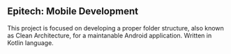 ## Epitech: Mobile Development

This project is focused on developing a proper folder structure, also known as Clean Architecture, for a maintanable Android application. 
Written in Kotlin language.
